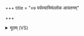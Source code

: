 +++
title = "०७ पर्यस्यास्मिंल्लोक आयतनम्"

+++
<details><summary>मूलम् (VS)</summary>

पर्य॑स्या॒स्मिंल्लो॒क आ॒यत॑नं शिष्यते॒ य ए॒वं वि॒दुषा॒ व्रात्ये॒नाति॑सृष्टोजु॒होति॑ ॥
</details>